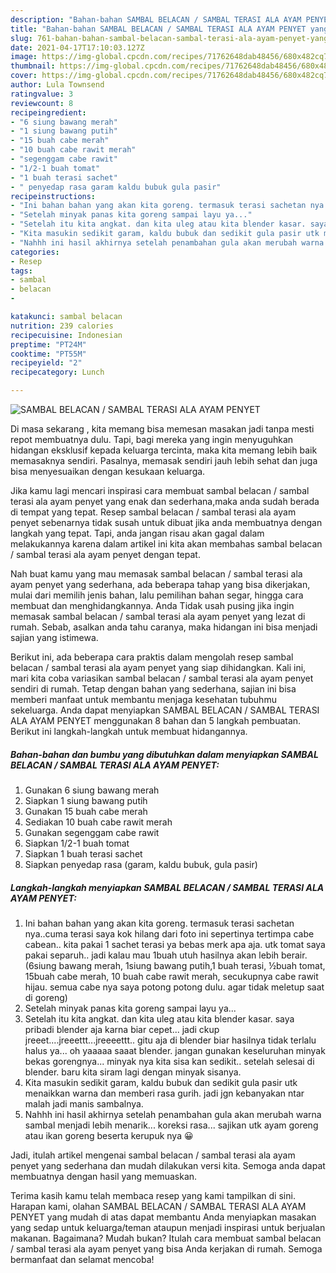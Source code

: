 ```yaml
---
description: "Bahan-bahan SAMBAL BELACAN / SAMBAL TERASI ALA AYAM PENYET yang lezat dan Mudah Dibuat"
title: "Bahan-bahan SAMBAL BELACAN / SAMBAL TERASI ALA AYAM PENYET yang lezat dan Mudah Dibuat"
slug: 761-bahan-bahan-sambal-belacan-sambal-terasi-ala-ayam-penyet-yang-lezat-dan-mudah-dibuat
date: 2021-04-17T17:10:03.127Z
image: https://img-global.cpcdn.com/recipes/71762648dab48456/680x482cq70/sambal-belacan-sambal-terasi-ala-ayam-penyet-foto-resep-utama.jpg
thumbnail: https://img-global.cpcdn.com/recipes/71762648dab48456/680x482cq70/sambal-belacan-sambal-terasi-ala-ayam-penyet-foto-resep-utama.jpg
cover: https://img-global.cpcdn.com/recipes/71762648dab48456/680x482cq70/sambal-belacan-sambal-terasi-ala-ayam-penyet-foto-resep-utama.jpg
author: Lula Townsend
ratingvalue: 3
reviewcount: 8
recipeingredient:
- "6 siung bawang merah"
- "1 siung bawang putih"
- "15 buah cabe merah"
- "10 buah cabe rawit merah"
- "segenggam cabe rawit"
- "1/2-1 buah tomat"
- "1 buah terasi sachet"
- " penyedap rasa garam kaldu bubuk gula pasir"
recipeinstructions:
- "Ini bahan bahan yang akan kita goreng. termasuk terasi sachetan nya..cuma terasi saya kok hilang dari foto ini sepertinya tertimpa cabe cabean.. kita pakai 1 sachet terasi ya bebas merk apa aja. utk tomat saya pakai separuh.. jadi kalau mau 1buah utuh hasilnya akan lebih berair. (6siung bawang merah, 1siung bawang putih,1 buah terasi, ½buah tomat, 15buah cabe merah, 10 buah cabe rawit merah, secukupnya cabe rawit hijau. semua cabe nya saya potong potong dulu. agar tidak meletup saat di goreng)"
- "Setelah minyak panas kita goreng sampai layu ya..."
- "Setelah itu kita angkat. dan kita uleg atau kita blender kasar. saya pribadi blender aja karna biar cepet... jadi ckup jreeet....jreeettt...jreeeettt.. gitu aja di blender biar hasilnya tidak terlalu halus ya... oh yaaaaa saaat blender. jangan gunakan keseluruhan minyak bekas gorengnya... minyak nya kita sisa kan sedikit.. setelah selesai di blender. baru kita siram lagi dengan minyak sisanya."
- "Kita masukin sedikit garam, kaldu bubuk dan sedikit gula pasir utk menaikkan warna dan memberi rasa gurih. jadi jgn kebanyakan ntar malah jadi manis sambalnya."
- "Nahhh ini hasil akhirnya setelah penambahan gula akan merubah warna sambal menjadi lebih menarik... koreksi rasa... sajikan utk ayam goreng atau ikan goreng beserta kerupuk nya 😀"
categories:
- Resep
tags:
- sambal
- belacan
- 

katakunci: sambal belacan  
nutrition: 239 calories
recipecuisine: Indonesian
preptime: "PT24M"
cooktime: "PT55M"
recipeyield: "2"
recipecategory: Lunch

---
```



![SAMBAL BELACAN / SAMBAL TERASI ALA AYAM PENYET](https://img-global.cpcdn.com/recipes/71762648dab48456/680x482cq70/sambal-belacan-sambal-terasi-ala-ayam-penyet-foto-resep-utama.jpg)

Di masa  sekarang , kita memang bisa memesan masakan jadi tanpa mesti repot membuatnya dulu. Tapi, bagi mereka yang ingin menyuguhkan hidangan eksklusif kepada keluarga tercinta, maka kita memang lebih baik memasaknya sendiri. Pasalnya, memasak sendiri jauh lebih sehat dan juga bisa menyesuaikan dengan kesukaan keluarga.

Jika kamu lagi mencari inspirasi cara membuat sambal belacan / sambal terasi ala ayam penyet yang enak dan sederhana,maka anda sudah berada di tempat yang tepat. Resep sambal belacan / sambal terasi ala ayam penyet  sebenarnya tidak susah untuk dibuat jika anda membuatnya dengan langkah yang tepat. Tapi, anda jangan risau akan gagal dalam melakukannya 
karena dalam artikel ini kita akan membahas sambal belacan / sambal terasi ala ayam penyet dengan tepat.  



Nah buat kamu yang mau memasak sambal belacan / sambal terasi ala ayam penyet yang sederhana, ada beberapa tahap yang bisa dikerjakan, mulai dari memilih jenis bahan, lalu pemilihan bahan segar, hingga cara membuat dan menghidangkannya. Anda Tidak usah pusing jika ingin memasak sambal belacan / sambal terasi ala ayam penyet yang lezat di rumah. Sebab, asalkan anda  tahu caranya, maka hidangan ini bisa menjadi sajian yang istimewa.

Berikut ini, ada beberapa cara praktis  dalam mengolah resep sambal belacan / sambal terasi ala ayam penyet yang siap dihidangkan. Kali ini, mari kita coba variasikan sambal belacan / sambal terasi ala ayam penyet sendiri di rumah. Tetap dengan bahan yang sederhana, sajian ini bisa memberi manfaat untuk membantu menjaga kesehatan tubuhmu sekeluarga. Anda dapat menyiapkan SAMBAL BELACAN / SAMBAL TERASI ALA AYAM PENYET menggunakan 8 bahan dan 5 langkah pembuatan. Berikut ini langkah-langkah untuk membuat hidangannya.

<!--inarticleads1-->

##### Bahan-bahan dan bumbu yang dibutuhkan dalam menyiapkan SAMBAL BELACAN / SAMBAL TERASI ALA AYAM PENYET:

1. Gunakan 6 siung bawang merah
1. Siapkan 1 siung bawang putih
1. Gunakan 15 buah cabe merah
1. Sediakan 10 buah cabe rawit merah
1. Gunakan segenggam cabe rawit
1. Siapkan 1/2-1 buah tomat
1. Siapkan 1 buah terasi sachet
1. Siapkan  penyedap rasa (garam, kaldu bubuk, gula pasir)




<!--inarticleads2-->

##### Langkah-langkah menyiapkan SAMBAL BELACAN / SAMBAL TERASI ALA AYAM PENYET:

1. Ini bahan bahan yang akan kita goreng. termasuk terasi sachetan nya..cuma terasi saya kok hilang dari foto ini sepertinya tertimpa cabe cabean.. kita pakai 1 sachet terasi ya bebas merk apa aja. utk tomat saya pakai separuh.. jadi kalau mau 1buah utuh hasilnya akan lebih berair. (6siung bawang merah, 1siung bawang putih,1 buah terasi, ½buah tomat, 15buah cabe merah, 10 buah cabe rawit merah, secukupnya cabe rawit hijau. semua cabe nya saya potong potong dulu. agar tidak meletup saat di goreng)
1. Setelah minyak panas kita goreng sampai layu ya...
1. Setelah itu kita angkat. dan kita uleg atau kita blender kasar. saya pribadi blender aja karna biar cepet... jadi ckup jreeet....jreeettt...jreeeettt.. gitu aja di blender biar hasilnya tidak terlalu halus ya... oh yaaaaa saaat blender. jangan gunakan keseluruhan minyak bekas gorengnya... minyak nya kita sisa kan sedikit.. setelah selesai di blender. baru kita siram lagi dengan minyak sisanya.
1. Kita masukin sedikit garam, kaldu bubuk dan sedikit gula pasir utk menaikkan warna dan memberi rasa gurih. jadi jgn kebanyakan ntar malah jadi manis sambalnya.
1. Nahhh ini hasil akhirnya setelah penambahan gula akan merubah warna sambal menjadi lebih menarik... koreksi rasa... sajikan utk ayam goreng atau ikan goreng beserta kerupuk nya 😀




Jadi, itulah artikel mengenai  sambal belacan / sambal terasi ala ayam penyet  yang sederhana dan mudah dilakukan versi kita. Semoga anda dapat membuatnya dengan hasil yang memuaskan. 

Terima kasih kamu telah membaca resep yang kami tampilkan di sini. Harapan kami, olahan  SAMBAL BELACAN / SAMBAL TERASI ALA AYAM PENYET yang mudah di atas dapat membantu Anda menyiapkan masakan yang sedap untuk keluarga/teman ataupun menjadi inspirasi untuk berjualan makanan. Bagaimana? Mudah bukan? Itulah cara membuat sambal belacan / sambal terasi ala ayam penyet yang bisa Anda kerjakan di rumah. Semoga bermanfaat dan selamat mencoba!

